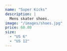 ```yaml
---
name: "Super Kicks"
description: |
  Mens skater shoes.
image: "/images/shoes.jpg"
price: 60.00
size:
  - "US 6"
  - "US 12"
---
```

